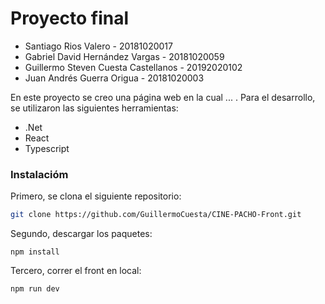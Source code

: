# Proyecto final 

* Santiago Rios Valero - 20181020017
* Gabriel David Hernández Vargas - 20181020059                                                            
* Guillermo Steven Cuesta Castellanos - 20192020102
* Juan Andrés Guerra Origua - 20181020003

En este proyecto se creo una página web en la cual ... . Para el desarrollo, se utilizaron las siguientes herramientas:

* .Net
* React
* Typescript

### Instalacióm

Primero, se clona el siguiente repositorio:

```bash
git clone https://github.com/GuillermoCuesta/CINE-PACHO-Front.git
```

Segundo, descargar los paquetes: 

```
npm install
```
Tercero, correr el front en local:

```
npm run dev
```
